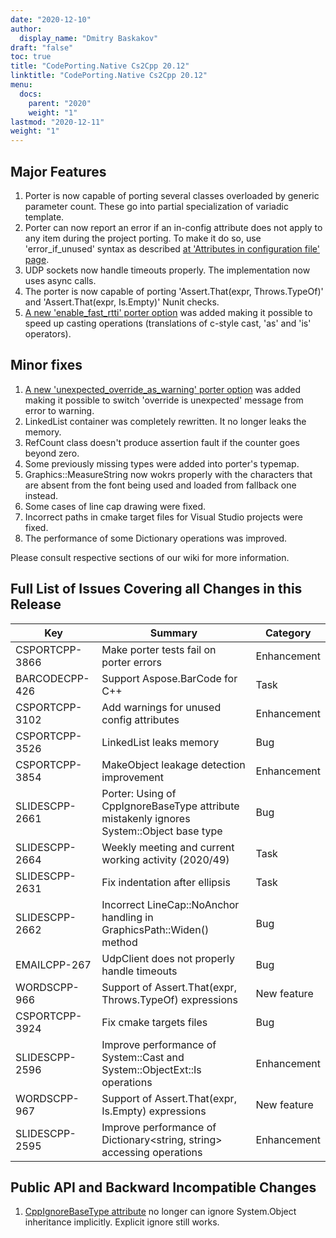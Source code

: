 ```yaml
---
date: "2020-12-10"
author:
  display_name: "Dmitry Baskakov"
draft: "false"
toc: true
title: "CodePorting.Native Cs2Cpp 20.12"
linktitle: "CodePorting.Native Cs2Cpp 20.12"
menu:
  docs:
    parent: "2020"
    weight: "1"
lastmod: "2020-12-11"
weight: "1"
---
```


## Major Features ##

1. Porter is now capable of porting several classes overloaded by generic parameter count. These go into partial specialization of variadic template.
1. Porter can now report an error if an in-config attribute does not apply to any item during the project porting. To make it do so, use 'error_if_unused' syntax as described [at 'Attributes in configuration file' page](https://docs.codeporting.com/native/cs2cpp/developer-guide/codeporting-native-cs2cpp-configuration-file/attributes-in-configuration-file/).
1. UDP sockets now handle timeouts properly. The implementation now uses async calls.
1. The porter is now capable of porting 'Assert.That(expr, Throws.TypeOf<exc>)' and 'Assert.That(expr, Is.Empty)' Nunit checks.
1. [A new 'enable_fast_rtti' porter option](https://docs.codeporting.com/native/cs2cpp/developer-guide/codeporting-native-cs2cpp-configuration-file/configuration-file-options/#Henable_fast_rtti) was added making it possible to speed up casting operations (translations of c-style cast, 'as' and 'is' operators).

## Minor fixes ##

1. [A new 'unexpected_override_as_warning' porter option](https://docs.codeporting.com/native/cs2cpp/developer-guide/codeporting-native-cs2cpp-configuration-file/configuration-file-options/#Hunexpected_override_as_warning) was added making it possible to switch 'override is unexpected' message from error to warning.
1. LinkedList container was completely rewritten. It no longer leaks the memory.
1. RefCount class doesn't produce assertion fault if the counter goes beyond zero.
1. Some previously missing types were added into porter's typemap.
1. Graphics::MeasureString now wokrs properly with the characters that are absent from the font being used and loaded from fallback one instead.
1. Some cases of line cap drawing were fixed.
1. Incorrect paths in cmake target files for Visual Studio projects were fixed.
1. The performance of some Dictionary operations was improved.

Please consult respective sections of our wiki for more information.

## Full List of Issues Covering all Changes in this Release ##

| Key | Summary | Category |
| --- | --- | --- |
| CSPORTCPP-3866 | Make porter tests fail on porter errors | Enhancement |
| BARCODECPP-426 | Support Aspose.BarCode for C++ | Task |
| CSPORTCPP-3102 | Add warnings for unused config attributes | Enhancement |
| CSPORTCPP-3526 | LinkedList leaks memory | Bug |
| CSPORTCPP-3854 | MakeObject leakage detection improvement | Enhancement |
| SLIDESCPP-2661 | Porter: Using of CppIgnoreBaseType attribute mistakenly ignores System::Object base type | Bug |
| SLIDESCPP-2664 | Weekly meeting and current working activity (2020/49) | Task |
| SLIDESCPP-2631 | Fix indentation after ellipsis | Task |
| SLIDESCPP-2662 | Incorrect LineCap::NoAnchor handling in GraphicsPath::Widen() method | Bug |
| EMAILCPP-267 | UdpClient does not properly handle timeouts | Bug |
| WORDSCPP-966 | Support of Assert.That(expr, Throws.TypeOf<exc>) expressions | New feature |
| CSPORTCPP-3924 | Fix cmake targets files | Bug |
| SLIDESCPP-2596 | Improve performance of System::Cast and System::ObjectExt::Is operations | Enhancement |
| WORDSCPP-967 | Support of Assert.That(expr, Is.Empty) expressions | New feature |
| SLIDESCPP-2595 | Improve performance of Dictionary<string, string> accessing operations | Enhancement |

## Public API and Backward Incompatible Changes ##

1. [CppIgnoreBaseType attribute](https://docs.codeporting.com/native/cs2cpp/developer-guide/codeporting-native-cs2cpp-attributes/#HCppIgnoreBaseType) no longer can ignore System.Object inheritance implicitly. Explicit ignore still works.
